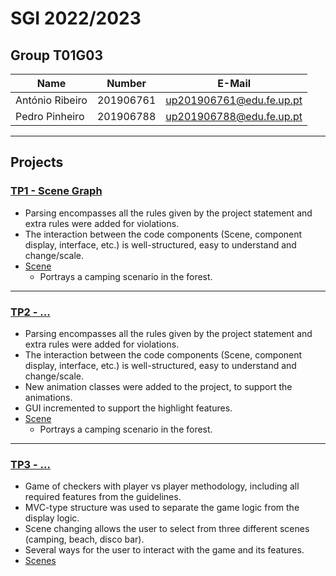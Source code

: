 # SGI 2022/2023

## Group T01G03
| Name             | Number    | E-Mail             |
| ---------------- | --------- | ------------------ |
| António Ribeiro         | 201906761 | up201906761@edu.fe.up.pt                |
| Pedro Pinheiro         | 201906788 | up201906788@edu.fe.up.pt|

----

## Projects

### [TP1 - Scene Graph](tp1)

- Parsing encompasses all the rules given by the project statement and extra rules were added for violations.
- The interaction between the code components (Scene, component display, interface, etc.)
is well-structured, easy to understand and change/scale. 
- [Scene](tp1/scenes/SGI_TP1_XML_T01_G03_v01.xml)
  - Portrays a camping scenario in the forest.

-----

### [TP2 - ...](tp2)
- Parsing encompasses all the rules given by the project statement and extra rules were added for violations.
- The interaction between the code components (Scene, component display, interface, etc.)
  is well-structured, easy to understand and change/scale.
- New animation classes were added to the project, to support the animations.
- GUI incremented to support the highlight features.
- [Scene](tp2/scenes/SGI_TP1_XML_T01_G03_v03.xml)
  - Portrays a camping scenario in the forest.
----

### [TP3 - ...](tp3)
- Game of checkers with player vs player methodology, including all required features from the guidelines. 
- MVC-type structure was used to separate the game logic from the display logic.
- Scene changing allows the user to select from three different scenes (camping, beach, disco bar).
- Several ways for the user to interact with the game and its features.
- [Scenes](tp3/scenes)

